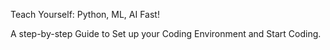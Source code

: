 Teach Yourself: Python, ML, AI Fast! 

A step-by-step Guide to Set up your Coding Environment and Start Coding.
